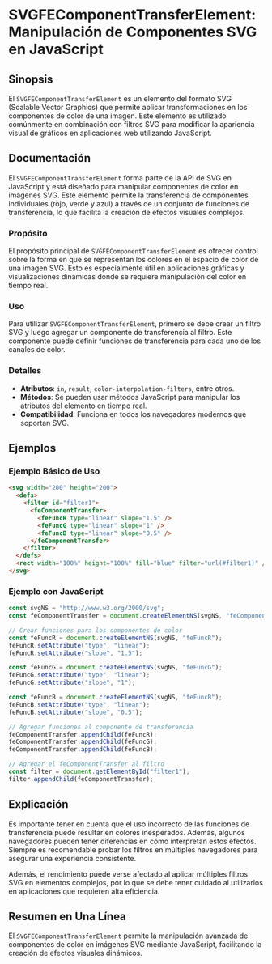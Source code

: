 <!--
Meta Description: # SVGFEComponentTransferElement: Manipulación de Componentes SVG en JavaScript ## Sinopsis El `SVGFEComponentTransferElement` es un elemento del forma...
Meta Keywords: svg, fecomponenttransfer, color, javascript, que
-->

# SVGFEComponentTransferElement: Manipulación de Componentes SVG en JavaScript

## Sinopsis
El `SVGFEComponentTransferElement` es un elemento del formato SVG (Scalable Vector Graphics) que permite aplicar transformaciones en los componentes de color de una imagen. Este elemento es utilizado comúnmente en combinación con filtros SVG para modificar la apariencia visual de gráficos en aplicaciones web utilizando JavaScript.

## Documentación
El `SVGFEComponentTransferElement` forma parte de la API de SVG en JavaScript y está diseñado para manipular componentes de color en imágenes SVG. Este elemento permite la transferencia de componentes individuales (rojo, verde y azul) a través de un conjunto de funciones de transferencia, lo que facilita la creación de efectos visuales complejos.

### Propósito
El propósito principal de `SVGFEComponentTransferElement` es ofrecer control sobre la forma en que se representan los colores en el espacio de color de una imagen SVG. Esto es especialmente útil en aplicaciones gráficas y visualizaciones dinámicas donde se requiere manipulación del color en tiempo real.

### Uso
Para utilizar `SVGFEComponentTransferElement`, primero se debe crear un filtro SVG y luego agregar un componente de transferencia al filtro. Este componente puede definir funciones de transferencia para cada uno de los canales de color.

### Detalles
- **Atributos**: `in`, `result`, `color-interpolation-filters`, entre otros.
- **Métodos**: Se pueden usar métodos JavaScript para manipular los atributos del elemento en tiempo real.
- **Compatibilidad**: Funciona en todos los navegadores modernos que soportan SVG.

## Ejemplos

### Ejemplo Básico de Uso
```html
<svg width="200" height="200">
  <defs>
    <filter id="filter1">
      <feComponentTransfer>
        <feFuncR type="linear" slope="1.5" />
        <feFuncG type="linear" slope="1" />
        <feFuncB type="linear" slope="0.5" />
      </feComponentTransfer>
    </filter>
  </defs>
  <rect width="100%" height="100%" fill="blue" filter="url(#filter1)" />
</svg>
```

### Ejemplo con JavaScript
```javascript
const svgNS = "http://www.w3.org/2000/svg";
const feComponentTransfer = document.createElementNS(svgNS, "feComponentTransfer");

// Crear funciones para los componentes de color
const feFuncR = document.createElementNS(svgNS, "feFuncR");
feFuncR.setAttribute("type", "linear");
feFuncR.setAttribute("slope", "1.5");

const feFuncG = document.createElementNS(svgNS, "feFuncG");
feFuncG.setAttribute("type", "linear");
feFuncG.setAttribute("slope", "1");

const feFuncB = document.createElementNS(svgNS, "feFuncB");
feFuncB.setAttribute("type", "linear");
feFuncB.setAttribute("slope", "0.5");

// Agregar funciones al componente de transferencia
feComponentTransfer.appendChild(feFuncR);
feComponentTransfer.appendChild(feFuncG);
feComponentTransfer.appendChild(feFuncB);

// Agregar el feComponentTransfer al filtro
const filter = document.getElementById("filter1");
filter.appendChild(feComponentTransfer);
```

## Explicación
Es importante tener en cuenta que el uso incorrecto de las funciones de transferencia puede resultar en colores inesperados. Además, algunos navegadores pueden tener diferencias en cómo interpretan estos efectos. Siempre es recomendable probar los filtros en múltiples navegadores para asegurar una experiencia consistente.

Además, el rendimiento puede verse afectado al aplicar múltiples filtros SVG en elementos complejos, por lo que se debe tener cuidado al utilizarlos en aplicaciones que requieren alta eficiencia.

## Resumen en Una Línea
El `SVGFEComponentTransferElement` permite la manipulación avanzada de componentes de color en imágenes SVG mediante JavaScript, facilitando la creación de efectos visuales dinámicos.